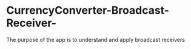 # CurrencyConverter-Broadcast-Receiver-
The purpose of the app is to understand and apply broadcast receivers
